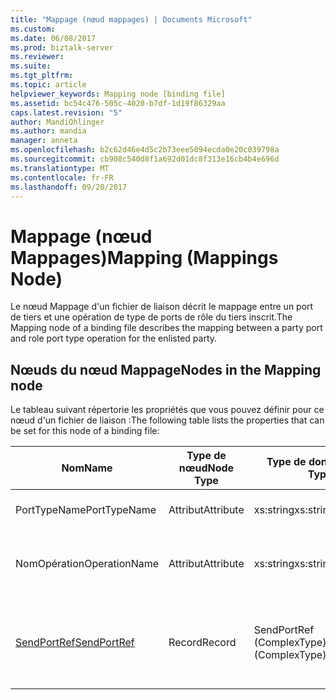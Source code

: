```yaml
---
title: "Mappage (nœud mappages) | Documents Microsoft"
ms.custom: 
ms.date: 06/08/2017
ms.prod: biztalk-server
ms.reviewer: 
ms.suite: 
ms.tgt_pltfrm: 
ms.topic: article
helpviewer_keywords: Mapping node [binding file]
ms.assetid: bc54c476-505c-4020-b7df-1d19f86329aa
caps.latest.revision: "5"
author: MandiOhlinger
ms.author: mandia
manager: anneta
ms.openlocfilehash: b2c62d46e4d5c2b73eee5094ecda0e20c039798a
ms.sourcegitcommit: cb908c540d8f1a692d01dc8f313e16cb4b4e696d
ms.translationtype: MT
ms.contentlocale: fr-FR
ms.lasthandoff: 09/20/2017
---
```

# <a name="mapping-mappings-node"></a><span data-ttu-id="3fae9-102">Mappage (nœud Mappages)</span><span class="sxs-lookup"><span data-stu-id="3fae9-102">Mapping (Mappings Node)</span></span>
<span data-ttu-id="3fae9-103">Le nœud Mappage d'un fichier de liaison décrit le mappage entre un port de tiers et une opération de type de ports de rôle du tiers inscrit.</span><span class="sxs-lookup"><span data-stu-id="3fae9-103">The Mapping node of a binding file describes the mapping between a party port and role port type operation for the enlisted party.</span></span>  
  
## <a name="nodes-in-the-mapping-node"></a><span data-ttu-id="3fae9-104">Nœuds du nœud Mappage</span><span class="sxs-lookup"><span data-stu-id="3fae9-104">Nodes in the Mapping node</span></span>  
 <span data-ttu-id="3fae9-105">Le tableau suivant répertorie les propriétés que vous pouvez définir pour ce nœud d'un fichier de liaison :</span><span class="sxs-lookup"><span data-stu-id="3fae9-105">The following table lists the properties that can be set for this node of a binding file:</span></span>  
  
|<span data-ttu-id="3fae9-106">**Nom**</span><span class="sxs-lookup"><span data-stu-id="3fae9-106">**Name**</span></span>|<span data-ttu-id="3fae9-107">**Type de nœud**</span><span class="sxs-lookup"><span data-stu-id="3fae9-107">**Node Type**</span></span>|<span data-ttu-id="3fae9-108">**Type de données**</span><span class="sxs-lookup"><span data-stu-id="3fae9-108">**Data Type**</span></span>|<span data-ttu-id="3fae9-109">**Description**</span><span class="sxs-lookup"><span data-stu-id="3fae9-109">**Description**</span></span>|<span data-ttu-id="3fae9-110">**Restrictions**</span><span class="sxs-lookup"><span data-stu-id="3fae9-110">**Restrictions**</span></span>|<span data-ttu-id="3fae9-111">**Commentaires**</span><span class="sxs-lookup"><span data-stu-id="3fae9-111">**Comments**</span></span>|  
|--------------|-------------------|-------------------|---------------------|----------------------|------------------|  
|<span data-ttu-id="3fae9-112">PortTypeName</span><span class="sxs-lookup"><span data-stu-id="3fae9-112">PortTypeName</span></span>|<span data-ttu-id="3fae9-113">Attribut</span><span class="sxs-lookup"><span data-stu-id="3fae9-113">Attribute</span></span>|<span data-ttu-id="3fae9-114">xs:string</span><span class="sxs-lookup"><span data-stu-id="3fae9-114">xs:string</span></span>|<span data-ttu-id="3fae9-115">Spécifie le nom du type de port.</span><span class="sxs-lookup"><span data-stu-id="3fae9-115">Specifies the name of the port type.</span></span>|<span data-ttu-id="3fae9-116">Facultatif</span><span class="sxs-lookup"><span data-stu-id="3fae9-116">Not required</span></span>|<span data-ttu-id="3fae9-117">Valeur par défaut : vide</span><span class="sxs-lookup"><span data-stu-id="3fae9-117">Default value: empty</span></span>|  
|<span data-ttu-id="3fae9-118">NomOpération</span><span class="sxs-lookup"><span data-stu-id="3fae9-118">OperationName</span></span>|<span data-ttu-id="3fae9-119">Attribut</span><span class="sxs-lookup"><span data-stu-id="3fae9-119">Attribute</span></span>|<span data-ttu-id="3fae9-120">xs:string</span><span class="sxs-lookup"><span data-stu-id="3fae9-120">xs:string</span></span>|<span data-ttu-id="3fae9-121">Spécifie l'opération correspondant à ce type de port.</span><span class="sxs-lookup"><span data-stu-id="3fae9-121">Specifies the operation belonging to this port type.</span></span>|<span data-ttu-id="3fae9-122">Facultatif</span><span class="sxs-lookup"><span data-stu-id="3fae9-122">Not required</span></span>|<span data-ttu-id="3fae9-123">Valeur par défaut : vide</span><span class="sxs-lookup"><span data-stu-id="3fae9-123">Default value: empty</span></span>|  
|[<span data-ttu-id="3fae9-124">SendPortRef</span><span class="sxs-lookup"><span data-stu-id="3fae9-124">SendPortRef</span></span>](../core/sendportref-mapping-node.md)|<span data-ttu-id="3fae9-125">Record</span><span class="sxs-lookup"><span data-stu-id="3fae9-125">Record</span></span>|<span data-ttu-id="3fae9-126">SendPortRef (ComplexType)</span><span class="sxs-lookup"><span data-stu-id="3fae9-126">SendPortRef (ComplexType)</span></span>|<span data-ttu-id="3fae9-127">Nœud du conteneur de la liste des ports d'envoi associée à un mappage.</span><span class="sxs-lookup"><span data-stu-id="3fae9-127">Container node for the list of send ports associated with a mapping.</span></span>|<span data-ttu-id="3fae9-128">Facultatif</span><span class="sxs-lookup"><span data-stu-id="3fae9-128">Not required</span></span>|<span data-ttu-id="3fae9-129">Valeur par défaut : Aucun</span><span class="sxs-lookup"><span data-stu-id="3fae9-129">Default value: none</span></span>|